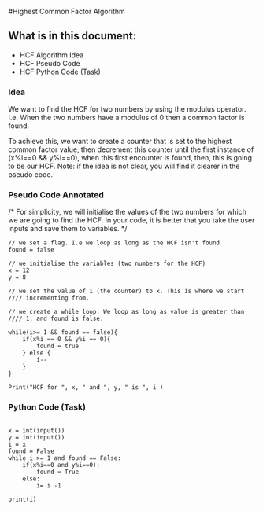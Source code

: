 #Highest Common Factor Algorithm

## What is in this document:
  * HCF Algorithm Idea
  * HCF Pseudo Code
  * HCF Python Code (Task)

### Idea

We want to find the HCF for two numbers by using the modulus operator.
I.e. When the two numbers have a modulus of 0 then a common factor is found.

To achieve this, we want to create a counter that is set to the highest common factor value, then decrement this counter until the first instance of (x%i==0 && y%i==0), when this first encounter is found, then, this is going to be our HCF.
Note: if the idea is not clear, you will find it clearer in the pseudo code.

### Pseudo Code Annotated

/*
For simplicity, we will initialise the values of the two numbers for which we are going to find the HCF. In your code, it is better that you take the user inputs and save them to variables.
*/

```
// we set a flag. I.e we loop as long as the HCF isn't found
found = false

// we initialise the variables (two numbers for the HCF)
x = 12
y = 8

// we set the value of i (the counter) to x. This is where we start //// incrementing from.

// we create a while loop. We loop as long as value is greater than //// 1, and found is false.

while(i>= 1 && found == false){
    if(x%i == 0 && y%i == 0){
        found = true
    } else {
        i--
    }
}

Print("HCF for ", x, " and ", y, " is ", i )

```

### Python Code (Task)

```

x = int(input())
y = int(input())
i = x
found = False
while i >= 1 and found == False:
    if(x%i==0 and y%i==0):
        found = True
    else:
        i= i -1

print(i)

```

